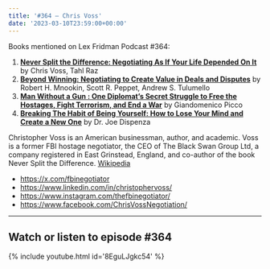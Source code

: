 ```yaml
---
title: '#364 – Chris Voss'
date: '2023-03-10T23:59:00+00:00'
---
```


Books mentioned on Lex Fridman Podcast #364:

1. <b><a href="https://amzn.to/3l49KNe" target="_blank" rel="sponsored noopener noreferrer">Never Split the Difference: Negotiating As If Your Life Depended On It</a></b> by Chris Voss, Tahl Raz
2. <b><a href="https://amzn.to/3mJCEmp" target="_blank" rel="sponsored noopener noreferrer">Beyond Winning: Negotiating to Create Value in Deals and Disputes</a></b> by Robert H. Mnookin, Scott R. Peppet, Andrew S. Tulumello
3. <b><a href="https://amzn.to/3ZUGreI" target="_blank" rel="sponsored noopener noreferrer">Man Without a Gun : One Diplomat’s Secret Struggle to Free the Hostages, Fight Terrorism, and End a War</a></b> by Giandomenico Picco
4. <b><a href="https://amzn.to/422fxUe" target="_blank" rel="sponsored noopener noreferrer">Breaking The Habit of Being Yourself: How to Lose Your Mind and Create a New One</a></b> by Dr. Joe Dispenza

Christopher Voss is an American businessman, author, and academic. Voss is a former FBI hostage negotiator, the CEO of The Black Swan Group Ltd, a company registered in East Grinstead, England, and co-author of the book Never Split the Difference. <a href="https://en.wikipedia.org/wiki/Christopher_Voss" target="_blank">Wikipedia</a>

- <a href="https://x.com/fbinegotiator" target="_blank">https://x.com/fbinegotiator</a>
- <a href="https://www.linkedin.com/in/christophervoss/" target="_blank">https://www.linkedin.com/in/christophervoss/</a>
- <a href="https://www.instagram.com/thefbinegotiator/" target="_blank">https://www.instagram.com/thefbinegotiator/</a>
- <a href="https://www.facebook.com/ChrisVossNegotiation/" target="_blank">https://www.facebook.com/ChrisVossNegotiation/</a>

- - - - - -

## Watch or listen to episode #364

{% include youtube.html id='8EguLJgkc54' %}